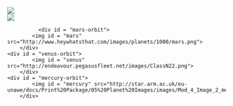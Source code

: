    <html>
	<head>
		<link type="text/css" rel="stylesheet" href="info/assets/css/" />
	</head>
   <body>
	   
	   
   <!--Background image-->
   
   <script type="text/javascript" src="http://www.snazzyspace.com/background/background.js?script=000000_starry-skies"></script>
 
 
 <!--Right below is an image of the sun-->
 <img id="sun" src="http://www.heywhatsthat.com/images/planets/1000/sun.png">

		
 <!--Insert the 'earth' on the next line-->
 <!--Make the earth a child of its own orbit-->
 
 <div id="earth-orbit">
            <img id="earth" src="http://2.bp.blogspot.com/_ZnSBvB1XKlM/SMQz2GlvscI/AAAAAAAAAIo/zghbJ6z8eWg/s320/cat_icon_internet_256.png">
        </div>
 

 <!--Other stuff: Change the sun and earth images, Add all the planets! Animate the sun's glow-->
              <div id = "mars-orbit">
            <img id = "mars" src="http://www.heywhatsthat.com/images/planets/1000/mars.png">
        </div>
	<div id = "venus-orbit">
            <img id = "venus" src="http://endeavour.pegasusfleet.net/images/ClassN22.png">
        </div>
	<div id = "mercury-orbit">
            <img id = "mercury" src="http://star.arm.ac.uk/eu-unawe/docs/Print%20Package/05%20Planet%20Images/images/Mod_4_Image_2_mercury_NASA.png">
        </div>
      

   </body>
 </html>
	
    
